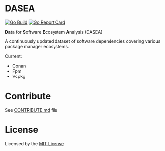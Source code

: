 # DASEA
[![Go Build](https://github.com/heyjoakim/DASEA/actions/workflows/build.yml/badge.svg?branch=main)](https://github.com/heyjoakim/DASEA/actions/workflows/build.yml)   [![Go Report Card](https://goreportcard.com/badge/github.com/heyjoakim/DASEA)](https://goreportcard.com/report/github.com/heyjoakim/DASEA)

**Da**ta for **S**oftware **E**cosystem **A**nalysis (DASEA)

A continuously updated dataset of software dependencies covering various package manager ecosystems.

Current:
- Conan
- Fpm
- Vcpkg


# Contribute

See [CONTRIBUTE.md](https://github.com/heyjoakim/DASEA/blob/main/CONTRIBUTE.md) file

# License
Licensed by the [MIT License](https://github.com/heyjoakim/DASEA/blob/main/LICENSE)
